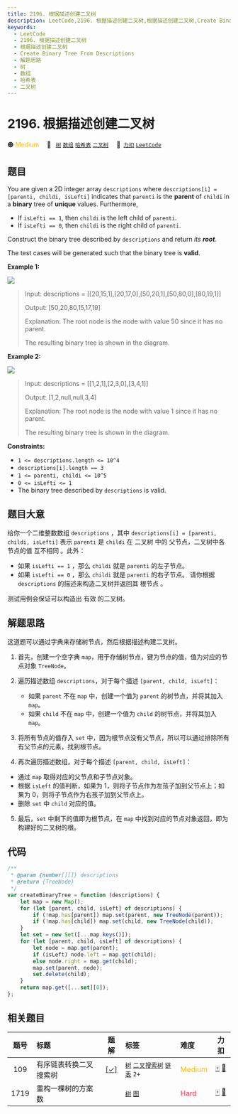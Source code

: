 ```yaml
---
title: 2196. 根据描述创建二叉树
description: LeetCode,2196. 根据描述创建二叉树,根据描述创建二叉树,Create Binary Tree From Descriptions,解题思路,树,数组,哈希表,二叉树
keywords:
  - LeetCode
  - 2196. 根据描述创建二叉树
  - 根据描述创建二叉树
  - Create Binary Tree From Descriptions
  - 解题思路
  - 树
  - 数组
  - 哈希表
  - 二叉树
---
```


# 2196. 根据描述创建二叉树

🟠 <font color=#ffb800>Medium</font>&emsp; 🔖&ensp; [`树`](/tag/tree.md) [`数组`](/tag/array.md) [`哈希表`](/tag/hash-table.md) [`二叉树`](/tag/binary-tree.md)&emsp; 🔗&ensp;[`力扣`](https://leetcode.cn/problems/create-binary-tree-from-descriptions) [`LeetCode`](https://leetcode.com/problems/create-binary-tree-from-descriptions)

## 题目

You are given a 2D integer array `descriptions` where `descriptions[i] = [parenti, childi, isLefti]` indicates that `parenti` is the **parent** of
`childi` in a **binary** tree of **unique** values. Furthermore,

- If `isLefti == 1`, then `childi` is the left child of `parenti`.
- If `isLefti == 0`, then `childi` is the right child of `parenti`.

Construct the binary tree described by `descriptions` and return _its **root**_.

The test cases will be generated such that the binary tree is **valid**.

**Example 1:**

![](https://assets.leetcode.com/uploads/2022/02/09/example1drawio.png)

> Input: descriptions = [[20,15,1],[20,17,0],[50,20,1],[50,80,0],[80,19,1]]
>
> Output: [50,20,80,15,17,19]
>
> Explanation: The root node is the node with value 50 since it has no parent.
>
> The resulting binary tree is shown in the diagram.

**Example 2:**

![](https://assets.leetcode.com/uploads/2022/02/09/example2drawio.png)

> Input: descriptions = [[1,2,1],[2,3,0],[3,4,1]]
>
> Output: [1,2,null,null,3,4]
>
> Explanation: The root node is the node with value 1 since it has no parent.
>
> The resulting binary tree is shown in the diagram.

**Constraints:**

- `1 <= descriptions.length <= 10^4`
- `descriptions[i].length == 3`
- `1 <= parenti, childi <= 10^5`
- `0 <= isLefti <= 1`
- The binary tree described by `descriptions` is valid.

## 题目大意

给你一个二维整数数组 `descriptions` ，其中 `descriptions[i] = [parenti, childi, isLefti]` 表示 `parenti` 是 `childi` 在 二叉树 中的 父节点，二叉树中各节点的值 互不相同 。此外：

- 如果 `isLefti == 1` ，那么 `childi` 就是 `parenti` 的左子节点。
- 如果 `isLefti == 0` ，那么 `childi` 就是 `parenti` 的右子节点。
  请你根据 `descriptions` 的描述来构造二叉树并返回其 根节点 。

测试用例会保证可以构造出 有效 的二叉树。

## 解题思路

这道题可以通过字典来存储树节点，然后根据描述构建二叉树。

1. 首先，创建一个空字典 `map`，用于存储树节点，键为节点的值，值为对应的节点对象 `TreeNode`。

2. 遍历描述数组 `descriptions`，对于每个描述 `[parent, child, isLeft]`：

   - 如果 `parent` 不在 `map` 中，创建一个值为 `parent` 的树节点，并将其加入 `map`。
   - 如果 `child` 不在 `map` 中，创建一个值为 `child` 的树节点，并将其加入 `map`。

3. 将所有节点的值存入 `set` 中，因为根节点没有父节点，所以可以通过排除所有有父节点的元素，找到根节点。

4. 再次遍历描述数组，对于每个描述 `[parent, child, isLeft]`：

- 通过 `map` 取得对应的父节点和子节点对象。
- 根据 `isLeft` 的值判断，如果为 1，则将子节点作为左孩子加到父节点上；如果为 0，则将子节点作为右孩子加到父节点上。
- 删除 `set` 中 `child` 对应的值。

5. 最后，`set` 中剩下的值即为根节点，在 `map` 中找到对应的节点对象返回，即为构建好的二叉树的根。

## 代码

```javascript
/**
 * @param {number[][]} descriptions
 * @return {TreeNode}
 */
var createBinaryTree = function (descriptions) {
	let map = new Map();
	for (let [parent, child, isLeft] of descriptions) {
		if (!map.has[parent]) map.set(parent, new TreeNode(parent));
		if (!map.has[child]) map.set(child, new TreeNode(child));
	}
	let set = new Set([...map.keys()]);
	for (let [parent, child, isLeft] of descriptions) {
		let node = map.get(parent);
		if (isLeft) node.left = map.get(child);
		else node.right = map.get(child);
		map.set(parent, node);
		set.delete(child);
	}
	return map.get([...set][0]);
};
```

## 相关题目

<!-- prettier-ignore -->
| 题号 | 标题 | 题解 | 标签 | 难度 | 力扣 |
| :------: | :------ | :------: | :------ | :------ | :------: |
| 109 | 有序链表转换二叉搜索树 | [[✓]](/problem/0109.md) |  [`树`](/tag/tree.md) [`二叉搜索树`](/tag/binary-search-tree.md) [`链表`](/tag/linked-list.md) `2+` | <font color=#ffb800>Medium</font> | [🀄️](https://leetcode.cn/problems/convert-sorted-list-to-binary-search-tree) [🔗](https://leetcode.com/problems/convert-sorted-list-to-binary-search-tree) |
| 1719 | 重构一棵树的方案数 |  |  [`树`](/tag/tree.md) [`图`](/tag/graph.md) | <font color=#ff334b>Hard</font> | [🀄️](https://leetcode.cn/problems/number-of-ways-to-reconstruct-a-tree) [🔗](https://leetcode.com/problems/number-of-ways-to-reconstruct-a-tree) |